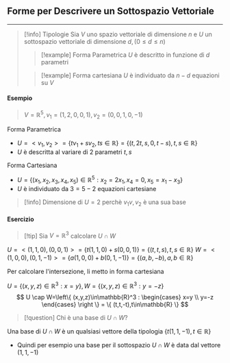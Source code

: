 ## Forme per Descrivere un Sottospazio Vettoriale
---

>[!info] Tipologie
>Sia $V$ uno spazio vettoriale di dimensione $n$ e $U$ un sottospazio vettoriale di dimensione $d,(0\leq d\leq n)$
>>[!example] Forma Parametrica
>>$U$ è descritto in funzione di $d$ parametri
>
>>[!example] Forma cartesiana
>>$U$ è individuato da $n-d$ equazioni su $V$

#### Esempio
>$V=\mathbb{R}^5, v_{1}=(1,2,0,0,1),v_{2}=(0,0,1,0,-1)$

Forma Parametrica
- $U= <v_{1},v_{2}> =\{ tv_{1}+sv_{2}, ts \in\mathbb{R} \}= \{ (t,2t,s,0,t-s), t,s\in \mathbb{R} \}$
- $U$ è descritta al variare di 2 parametri $t,s$

Forma Cartesiana
- $U=\{ (x_{1},x_{2},x_{3},x_{4},x_{5})\in \mathbb{R}^5:x_{2}=2x_{1},x_{4}=0,x_{5}=x_{1}-x_{3} \}$
- $U$ è individuato da $3=5-2$ equazioni cartesiane

>[!info] Dimensione di $U = 2$ perchè $v_{1}v,v_{2}$  è una sua base

#### Esercizio
>[!tip] Sia $V=\mathbb{R}^3$ calcolare $U \cap W$

$U = <(1,1,0),(0,0,1)> =\{ t(1,1,0)+s(0,0,1) \}=\{ (t,t,s), t,s \in\mathbb{R} \}$
$W= <(1,0,0),(0,1,-1)> =\{ a(1,0,0)+b(0,1,-1) \}=\{ (a,b,-b), a,b\in\mathbb{R} \}$

Per calcolare l'intersezione, li metto in forma cartesiana

$U=\{ (x,y,z)\in\mathbb{R}^3 :x=y\}, W=\{ (x,y,z)\in\mathbb{R}^3:y=-z \}$
$$
U \cap W=\left\{ (x,y,z)\in\mathbb{R}^3 :
\begin{cases}
x=y \\
y=-z
\end{cases} \right \} = \{ (t,t,-t),t\in\mathbb{R} \}
$$

>[!question] Chi è una base di $U\cap W$?

Una base di $U \cap W$ è un qualsiasi vettore della tipologia $\{ t(1,1,-1), t\in\mathbb{R} \}$
- Quindi per esempio una base per il sottospazio $U \cap W$ è data dal vettore $(1,1,-1)$
